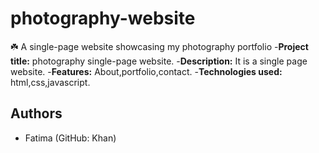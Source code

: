 # photography-website
:shamrock: A single-page website showcasing my photography portfolio
-**Project title:** photography single-page website.
-**Description:** It is a single page website.
-**Features:** About,portfolio,contact.
-**Technologies used:** html,css,javascript.
## Authors
- Fatima (GitHub: Khan)

